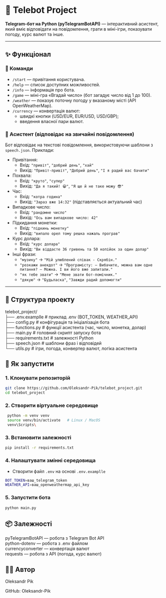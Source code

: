 # 🤖 Telebot Project

**Telegram-бот на Python (pyTelegramBotAPI)** — інтерактивний асистент, який вміє відповідати на повідомлення, грати в міні-ігри, показувати погоду, курс валют та інше.

---

## ✨ Функціонал

### 🔹 Команди
- `/start` — привітання користувача.
- `/help` — список доступних можливостей.
- `/info` — інформація про бота.
- `/game` — міні-гра «Вгадай число» (бот загадує число від 1 до 100).
- `/weather` — показує поточну погоду у вказаному місті (API OpenWeatherMap).
- `/currency` — конвертація валют:
  - швидкі кнопки (USD/EUR, EUR/USD, USD/GBP);
  - введення власної пари валют.

### 🔹 Асистент (відповідає на звичайні повідомлення)
Бот відповідає на текстові повідомлення, використовуючи шаблони з `speech.json`. Приклади:

- Привітання:
  - Вхід: `"привіт"`, `"добрий день"`, `"хай"`  
  - Вихід: `"Привіт-привіт"`, `"Добрий день"`, `"І я радий вас бачити"`
- Похвала:
  - Вхід: `"круто"`, `"супер"`  
  - Вихід: `"Да я такий! 😁"`, `"Я ще й не таке можу 😎"`
- Час:
  - Вхід: `"котра година"`  
  - Вихід: `"Зараз вже 14:32"` (підставляється актуальний час)
- Випадкове число:
  - Вхід: `"рандомне число"`  
  - Вихід: `"Ось вам випадкове число: 42"`
- Підкидання монетки:
  - Вхід: `"підкинь монетку"`  
  - Вихід: `"випало орел тому решка нажаль програв"`
- Курс долара:
  - Вхід: `"курс долара"`  
  - Вихід: `"Ви віддасте 36 гривень та 50 копійок за один долар"`
- Інші фрази:
  - `"музику"` → `"Мій улюблений співак - Скрябін."`
  - `"розкажи анекдот"` → `"Програмісту: – Вибачите, можна вам одне питання? – Можна. І ви його вже запитали."`
  - `"як тебе звати"` → `"Мене звати бот-помічник."`
  - `"дякую"` → `"Будьласка"`, `"Завжди радий допомогти"`

---

## 📂 Структура проекту

telebot_project/\
├── .env.examplle # приклад .env (BOT_TOKEN, WEATHER_API)\
├── config.py # конфігурація та ініціалізація бота\
├── functions.py # функції асистента (час, число, монетка, долар)\
├── main.py # головний скрипт запуску бота\
├── requirements.txt # залежності Python\
├── speech.json # шаблони фраз і відповідей\
└── utils.py # ігри, погода, конвертер валют, логіка асистента


## 🚀 Як запустити

### 1. **Клонувати репозиторій**
   ```bash
   git clone https://github.com/Oleksandr-Pik/telebot_project.git
   cd telebot_project
   ```

### 2. **Створити віртуальне середовище**
   ```bash
    python -m venv venv
    source venv/bin/activate   # Linux / MacOS
    venv\Scripts\
   ```
 
### 3. **Встановити залежності**
   ```bash
   pip install -r requirements.txt
   ```
### 4. Налаштувати змінні середовища
   - Створити файл `.env` на основі `.env.examplle`
   
   ```bash
   BOT_TOKEN=ваш_telegram_token
   WEATHER_API=ваш_openweathermap_api_key

   
   ```  
### 5. **Запустити бота**
   ```bash
   python main.py
   ```  


## 📦 Залежності

pyTelegramBotAPI — робота з Telegram Bot API\
python-dotenv — робота з .env файлом\
currencyconverter — конвертація валют\
requests — робота з API (погода, курс валют)


## 👨‍💻 Автор

Oleksandr Pik

GitHub: Oleksandr-Pik
